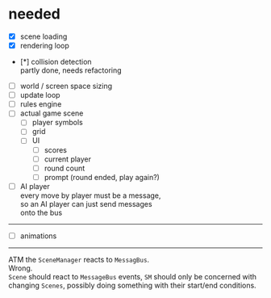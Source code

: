  
 # needed

 - [x] scene loading
 - [x] rendering loop
 - [*] collision detection \
partly done, needs refactoring
 - [ ] world / screen space sizing
 - [ ] update loop
 - [ ] rules engine 
 - [ ] actual game scene
    * [ ] player symbols
    * [ ] grid
    * [ ] UI
        - [ ] scores
        - [ ] current player
        - [ ] round count
        - [ ] prompt (round ended, play again?)
 - [ ] AI player \
 every move by player must be a message,\
 so an AI player can just send messages \
 onto the bus
----
 - [ ] animations

---

 ATM the `SceneManager` reacts to `MessagBus`.\
 Wrong.\
`Scene` should react to `MessageBus` events, `SM` should only be concerned with changing `Scenes`, possibly doing something with their start/end conditions.
